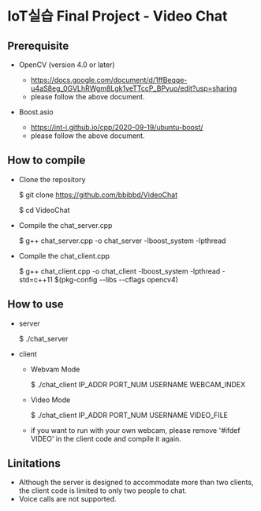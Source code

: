 # IoT실습 Final Project - Video Chat

## Prerequisite

* OpenCV (version 4.0 or later)
  + https://docs.google.com/document/d/1ffBeqqe-u4aS8eg_0GVLhRWgm8Lgk1veTTccP_BPyuo/edit?usp=sharing
  + please follow the above document.

 
* Boost.asio
  + https://int-i.github.io/cpp/2020-09-19/ubuntu-boost/
  + please follow the above document.

## How to compile

*  Clone the repository
  
   $ git clone https://github.com/bbibbd/VideoChat
   
   $ cd VideoChat

* Compile the chat_server.cpp

  $ g++ chat_server.cpp -o chat_server -lboost_system -lpthread

* Compile the chat_client.cpp

  $ g++ chat_client.cpp -o chat_client -lboost_system -lpthread -std=c++11 $(pkg-config --libs --cflags opencv4)

## How to use
  * server
    
    $ ./chat_server

  * client
    + Webvam Mode
      
      $ ./chat_client IP_ADDR PORT_NUM USERNAME WEBCAM_INDEX
    + Video Mode
   
      $ ./chat_client IP_ADDR PORT_NUM USERNAME VIDEO_FILE

    + if you want to run with your own webcam, please remove '#ifdef VIDEO' in the client code and compile it again.
   

## Linitations
  * Although the server is designed to accommodate more than two clients, the client code is limited to only two people to chat.
  * Voice calls are not supported.

## 



